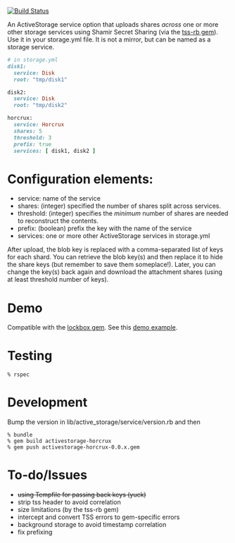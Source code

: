 [![Build Status](https://travis-ci.org/johncallahan/activestorage-horcrux.svg?branch=master)](https://travis-ci.org/johncallahan/activestorage-horcrux)

An ActiveStorage service option that uploads shares *across* one or
more other storage services using Shamir Secret Sharing (via the
[tss-rb gem](https://github.com/grempe/tss-rb)).  Use it in your
storage.yml file.  It is not a mirror, but can be named as a storage
service.

```ruby
# in storage.yml
disk1: 
  service: Disk
  root: "tmp/disk1"

disk2:
  service: Disk
  root: "tmp/disk2"

horcrux:
  service: Horcrux
  shares: 5
  threshold: 3
  prefix: true
  services: [ disk1, disk2 ]
```

# Configuration elements:

* service: name of the service
* shares: (integer) specified the number of shares split across services.
* threshold: (integer) specifies the _minimum_ number of shares are needed to reconstruct the contents.
* prefix: (boolean) prefix the key with the name of the service
* services: one or more other ActiveStorage services in storage.yml

After upload, the blob key is replaced with a comma-separated list of
keys for each shard.  You can retrieve the blob key(s) and then
replace it to hide the share keys (but remember to save them
someplace!).  Later, you can change the key(s) back again and download
the attachment shares (using at least threshold number of keys).

# Demo

Compatible with the [lockbox gem](https://github.com/ankane/lockbox).  See this [demo example](https://github.com/johncallahan/activestorage-horcrux-example).

# Testing

```shell
% rspec
```

# Development

Bump the version in lib/active_storage/service/version.rb and then

```shell
% bundle
% gem build activestorage-horcrux
% gem push activestorage-horcrux-0.0.x.gem
```

# To-do/Issues

* ~~using Tempfile for passing back keys (yuck)~~
* strip tss header to avoid correlation
* size limitations (by the tss-rb gem)
* intercept and convert TSS errors to gem-specific errors
* background storage to avoid timestamp correlation
* fix prefixing
